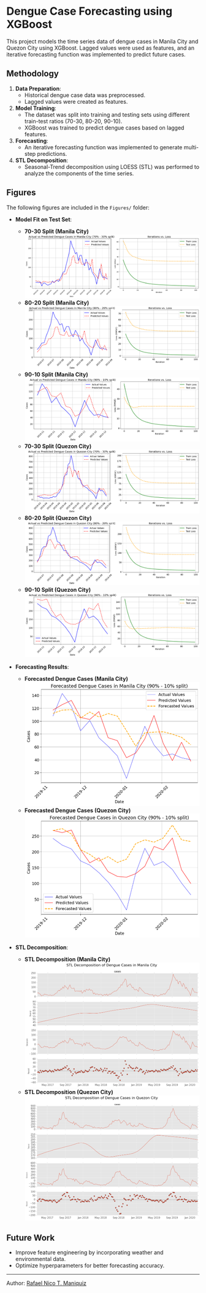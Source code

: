 # Dengue Case Forecasting using XGBoost

This project models the time series data of dengue cases in Manila City and Quezon City using XGBoost. Lagged values were used as features, and an iterative forecasting function was implemented to predict future cases.

## Methodology
1. **Data Preparation**: 
   - Historical dengue case data was preprocessed.
   - Lagged values were created as features.
2. **Model Training**:
   - The dataset was split into training and testing sets using different train-test ratios (70-30, 80-20, 90-10).
   - XGBoost was trained to predict dengue cases based on lagged features.
3. **Forecasting**:
   - An iterative forecasting function was implemented to generate multi-step predictions.
4. **STL Decomposition**:
   - Seasonal-Trend decomposition using LOESS (STL) was performed to analyze the components of the time series.

## Figures
The following figures are included in the `Figures/` folder:

- **Model Fit on Test Set**:
  - **70-30 Split (Manila City)**
    ![mnl70](Figures/mnl70.png)
  - **80-20 Split (Manila City)**
    ![mnl80](Figures/mnl80.png)
  - **90-10 Split (Manila City)**
    ![mnl90](Figures/mnl90.png)
  - **70-30 Split (Quezon City)**
    ![qc70](Figures/qc70.png)
  - **80-20 Split (Quezon City)**
    ![qc80](Figures/qc80.png)
  - **90-10 Split (Quezon City)**
    ![qc90](Figures/qc90.png)

- **Forecasting Results**:
  - **Forecasted Dengue Cases (Manila City)**
    ![mnlforecast](Figures/mnlforecast.png)
  - **Forecasted Dengue Cases (Quezon City)**
    ![qcforecast](Figures/qcforecast.png)

- **STL Decomposition**:
  - **STL Decomposition (Manila City)**
    ![mnlstl](Figures/mnlstl.png)
  - **STL Decomposition (Quezon City)**
    ![qcstl](Figures/qcstl.png)

## Future Work
- Improve feature engineering by incorporating weather and environmental data.
- Optimize hyperparameters for better forecasting accuracy.

---
Author: [Rafael Nico T. Maniquiz](https://www.linkedin.com/in/rafael-nico-maniquiz-a07193253/)

